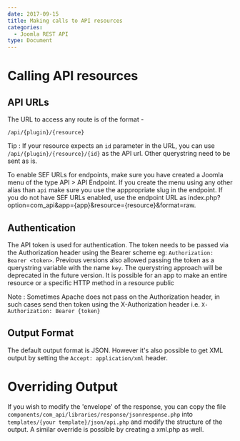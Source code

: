 ```yaml
---
date: 2017-09-15
title: Making calls to API resources
categories:
  - Joomla REST API
type: Document
---
```


# Calling API resources

## API URLs
The URL to access any route is of the format - 

`/api/{plugin}/{resource}`

Tip : If your resource expects an `id` parameter in the URL, you can use `/api/{plugin}/{resource}/{id}` as the API url. Other querystring need to be sent as is.

To enable SEF URLs for endpoints, make sure you have created a Joomla menu of the type API > API Endpoint. If you create the menu using any other alias than `api` make sure you use the apppropriate slug in the endpoint. If you do not have SEF URLs enabled, use  the endpoint URL as index.php?option=com_api&app={app}&resource={resource}&format=raw.

## Authentication
The API token is used for authentication. The token needs to be passed via the Authorization header using the Bearer scheme eg: `Authorization: Bearer <token>`. Previous versions also allowed passing the token as a querystring variable with the name `key`. The querystring approach will be deprecated in the future version. It is possible for an app to make an entire resource or a specific HTTP method in a resource public

Note : Sometimes Apache does not pass on the Authorization header, in such cases send then token using the X-Authorization header i.e. `X-Authorization: Bearer {token}`

## Output Format
The default output format is JSON. However it's also possible to get XML output by setting the `Accept: application/xml` header.

# Overriding Output
If you wish to modify the 'envelope' of the response, you can copy the file `components/com_api/libraries/response/jsonresponse.php` into `templates/{your template}/json/api.php` and modify the structure of the output. A similar override is possible by creating a xml.php as well.